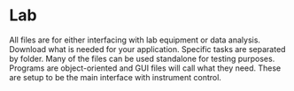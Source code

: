 # Lab

All files are for either interfacing with lab equipment or data analysis.  Download what is needed for your application.  Specific tasks are separated by folder. Many of the files can be used standalone for testing purposes. Programs are object-oriented and GUI files will call what they need. These are setup to be the main interface with instrument control. 

